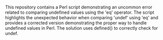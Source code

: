 This repository contains a Perl script demonstrating an uncommon error related to comparing undefined values using the 'eq' operator. The script highlights the unexpected behavior when comparing 'undef' using 'eq' and provides a corrected version demonstrating the proper way to handle undefined values in Perl.  The solution uses defined() to correctly check for undef.